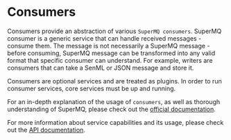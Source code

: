 # Consumers

Consumers provide an abstraction of various `SuperMQ consumers`.
SuperMQ consumer is a generic service that can handle received messages - consume them.
The message is not necessarily a SuperMQ message - before consuming, SuperMQ message can
be transformed into any valid format that specific consumer can understand. For example,
writers are consumers that can take a SenML or JSON message and store it.

Consumers are optional services and are treated as plugins. In order to
run consumer services, core services must be up and running.

For an in-depth explanation of the usage of `consumers`, as well as thorough
understanding of SuperMQ, please check out the [official documentation][doc].

For more information about service capabilities and its usage, please check out
the [API documentation](https://docs.api.supermq.abstractmachines.fr/?urls.primaryName=consumers-notifiers-openapi.yaml).

[doc]: https://docs.supermq.abstractmachines.fr
